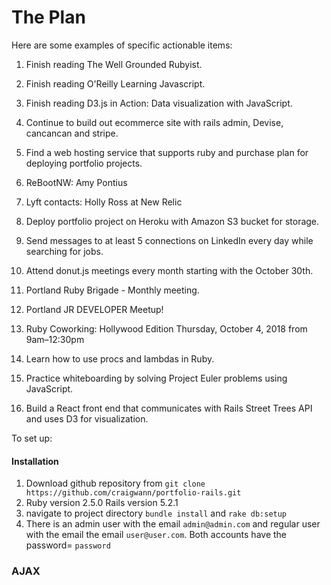 # The Plan


Here are some examples of specific actionable items:

1. Finish reading The Well Grounded Rubyist.
1. Finish reading O'Reilly Learning Javascript.
1. Finish reading D3.js in Action: Data visualization with JavaScript.
1. Continue to build out ecommerce site with rails admin, Devise, cancancan and stripe.
1. Find a web hosting service that supports ruby and purchase plan for deploying portfolio projects.
1. ReBootNW: Amy Pontius
1. Lyft contacts: Holly Ross at New Relic


1. Deploy portfolio project on Heroku with Amazon S3 bucket for storage.
1. Send messages to at least 5 connections on LinkedIn every day while searching for jobs.
1. Attend donut.js meetings every month starting with the October 30th.
1. Portland Ruby Brigade - Monthly meeting.
1. Portland JR DEVELOPER Meetup!
1. Ruby Coworking: Hollywood Edition Thursday, October 4, 2018 from 9am–12:30pm
1. Learn how to use procs and lambdas in Ruby.
1. Practice whiteboarding by solving Project Euler problems using JavaScript.
1. Build a React front end that communicates with Rails Street Trees API and uses D3 for visualization.

To set up:

#### Installation
1. Download github repository from
`git clone https://github.com/craigwann/portfolio-rails.git`
1. Ruby version 2.5.0 Rails version 5.2.1
1. navigate to project directory `bundle install` and `rake db:setup`
1. There is an admin user with the email `admin@admin.com` and regular user with the email the email `user@user.com`. Both accounts have the  password= `password`

### AJAX
